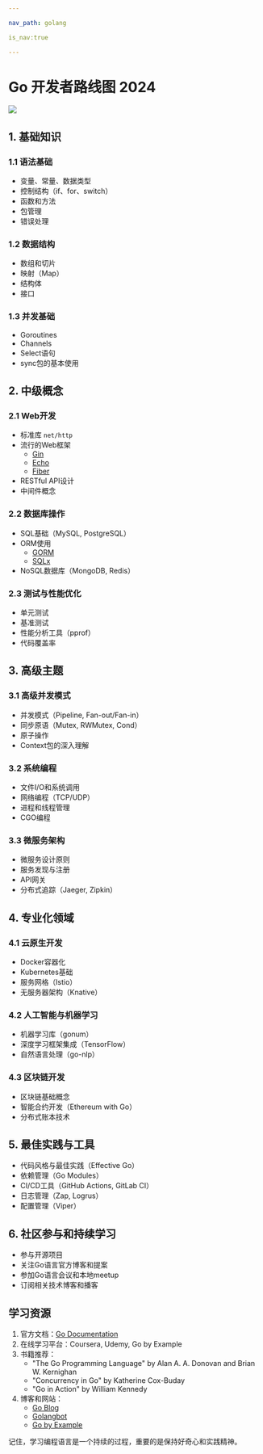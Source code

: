 ```yaml
---

nav_path: golang

is_nav:true

---
```


# Go 开发者路线图 2024
![](https://oss1.aistar.cool/elog-offer-now/c0feb1210bea28b8632430a4e8780d01.svg)

## 1. 基础知识
### 1.1 语法基础
+ 变量、常量、数据类型
+ 控制结构（if、for、switch）
+ 函数和方法
+ 包管理
+ 错误处理

### 1.2 数据结构
+ 数组和切片
+ 映射（Map）
+ 结构体
+ 接口

### 1.3 并发基础
+ Goroutines
+ Channels
+ Select语句
+ sync包的基本使用

## 2. 中级概念
### 2.1 Web开发
+ 标准库 `net/http`
+ 流行的Web框架
    - [Gin](https://github.com/gin-gonic/gin)
    - [Echo](https://github.com/labstack/echo)
    - [Fiber](https://github.com/gofiber/fiber)
+ RESTful API设计
+ 中间件概念

### 2.2 数据库操作
+ SQL基础（MySQL, PostgreSQL）
+ ORM使用
    - [GORM](https://gorm.io/)
    - [SQLx](https://github.com/jmoiron/sqlx)
+ NoSQL数据库（MongoDB, Redis）

### 2.3 测试与性能优化
+ 单元测试
+ 基准测试
+ 性能分析工具（pprof）
+ 代码覆盖率

## 3. 高级主题
### 3.1 高级并发模式
+ 并发模式（Pipeline, Fan-out/Fan-in）
+ 同步原语（Mutex, RWMutex, Cond）
+ 原子操作
+ Context包的深入理解

### 3.2 系统编程
+ 文件I/O和系统调用
+ 网络编程（TCP/UDP）
+ 进程和线程管理
+ CGO编程

### 3.3 微服务架构
+ 微服务设计原则
+ 服务发现与注册
+ API网关
+ 分布式追踪（Jaeger, Zipkin）

## 4. 专业化领域
### 4.1 云原生开发
+ Docker容器化
+ Kubernetes基础
+ 服务网格（Istio）
+ 无服务器架构（Knative）

### 4.2 人工智能与机器学习
+ 机器学习库（gonum）
+ 深度学习框架集成（TensorFlow）
+ 自然语言处理（go-nlp）

### 4.3 区块链开发
+ 区块链基础概念
+ 智能合约开发（Ethereum with Go）
+ 分布式账本技术

## 5. 最佳实践与工具
+ 代码风格与最佳实践（Effective Go）
+ 依赖管理（Go Modules）
+ CI/CD工具（GitHub Actions, GitLab CI）
+ 日志管理（Zap, Logrus）
+ 配置管理（Viper）

## 6. 社区参与和持续学习
+ 参与开源项目
+ 关注Go语言官方博客和提案
+ 参加Go语言会议和本地meetup
+ 订阅相关技术博客和播客

## 学习资源
1. 官方文档：[Go Documentation](https://golang.org/doc/)
2. 在线学习平台：Coursera, Udemy, Go by Example
3. 书籍推荐：
    - "The Go Programming Language" by Alan A. A. Donovan and Brian W. Kernighan
    - "Concurrency in Go" by Katherine Cox-Buday
    - "Go in Action" by William Kennedy
4. 博客和网站：
    - [Go Blog](https://blog.golang.org/)
    - [Golangbot](https://golangbot.com/)
    - [Go by Example](https://gobyexample.com/)



记住，学习编程语言是一个持续的过程，重要的是保持好奇心和实践精神。

